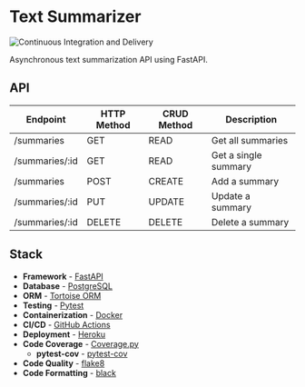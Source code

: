 Text Summarizer
==============================

![Continuous Integration and Delivery](https://github.com/raqibhayder/text-summarizer/workflows/Continuous%20Integration%20and%20Delivery/badge.svg?branch=main)


Asynchronous text summarization API using FastAPI.

## API

| Endpoint | HTTP Method | CRUD Method | Description |
| --- | --- | --- | --- |
| /summaries | GET | READ | Get all summaries |
| /summaries/:id | GET | READ | Get a single summary |
| /summaries | POST | CREATE | Add a summary |
| /summaries/:id | PUT | UPDATE | Update a summary |
| /summaries/:id | DELETE | DELETE | Delete a summary |

## Stack
- **Framework** - [FastAPI](https://fastapi.tiangolo.com/)
- **Database** - [PostgreSQL](https://www.postgresql.org/)
- **ORM** - [Tortoise ORM](https://tortoise-orm.readthedocs.io/en/latest/)
- **Testing** - [Pytest](https://docs.pytest.org/en/stable/)
- **Containerization** - [Docker](https://www.docker.com/)
- **CI/CD** - [GitHub Actions](https://github.com/features/actions)
- **Deployment** - [Heroku](https://www.heroku.com/)
- **Code Coverage** - [Coverage.py](https://coverage.readthedocs.io/en/7.2.5/)
  - **pytest-cov** - [pytest-cov](https://pytest-cov.readthedocs.io/en/latest/)
- **Code Quality** - [flake8](https://flake8.pycqa.org/en/latest/)
- **Code Formatting** - [black](https://black.readthedocs.io/en/stable/)

